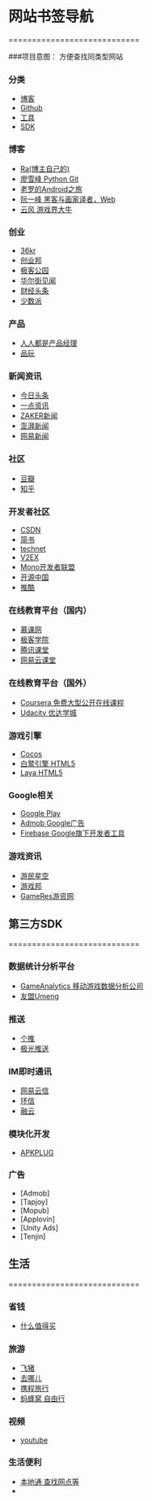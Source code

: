 # 网站书签导航
============================

###项目意图：
方便查找同类型网站

### 分类
* [博客](https://github.com/Rano1/URL-Bookmarks/blob/master/Blog.md)
* [Github](https://github.com/Rano1/URL-Bookmarks/blob/master/Github.md)
* [工具](https://github.com/Rano1/URL-Bookmarks/blob/master/Tools.md)
* [SDK](https://github.com/Rano1/URL-Bookmarks/blob/master/SDK.md)



### 博客
* [Ra(博主自己的)](http://blog.csdn.net/vipzjyno1)
* [廖雪峰 Python Git](http://www.liaoxuefeng.com/)
* [老罗的Android之旅](http://blog.csdn.net/Luoshengyang)
* [阮一峰 黑客与画家译者，Web](http://www.ruanyifeng.com/blog/archives.html)
* [云风 游戏界大牛](https://blog.codingnow.com/)


### 创业
* [36kr](http://36kr.com/)
* [创业邦](http://wwv.cyzone.cn/)
* [极客公园](http://www.geekpark.net/)
* [华尔街见闻](https://wallstreetcn.com/)
* [财经头条](https://www.cj1.com.cn/)
* [少数派](https://sspai.com/)


### 产品
* [人人都是产品经理](http://www.woshipm.com/)
* [品玩](http://www.pingwest.com/)


### 新闻资讯
* [今日头条](https://www.toutiao.com/)
* [一点资讯](http://www.yidianzixun.com/)
* [ZAKER新闻](http://www.myzaker.com/)
* [澎湃新闻](http://www.thepaper.cn/)
* [网易新闻](http://news.163.com/)


### 社区
* [豆瓣](https://www.douban.com/)
* [知乎](https://www.zhihu.com/)


### 开发者社区
* [CSDN](https://www.csdn.net/)
* [简书](https://www.jianshu.com/)
* [technet](https://technet.microsoft.com/zh-cn/)
* [V2EX](https://www.v2ex.com/)
* [Mono开发者联盟](http://www.51mono.com/)
* [开源中国](http://www.oschina.net/)
* [推酷](https://www.tuicool.com/)


### 在线教育平台（国内）
* [慕课网](https://www.imooc.com/)
* [极客学院](http://www.jikexueyuan.com/)
* [腾讯课堂](https://ke.qq.com/)
* [网易云课堂](http://study.163.com/)


### 在线教育平台（国外）
* [Coursera 免费大型公开在线课程](https://www.coursera.org/)
* [Udacity 优达学城](https://www.udacity.com/)


### 游戏引擎
* [Cocos](http://www.cocos.com/)
* [白鹭引擎 HTML5](https://www.egret.com/)
* [Laya HTML5](https://www.layabox.com/)


### Google相关
* [Google Play](https://play.google.com)
* [Admob Google广告](https://www.google.com/admob/)
* [Firebase Google旗下开发者工具](https://firebase.google.com/)


### 游戏资讯
* [游民星空](http://www.gamersky.com/)
* [游戏邦](http://gamerboom.com/)
* [GameRes游资网](http://www.gameres.com/)



## 第三方SDK
============================

### 数据统计分析平台
* [GameAnalytics 移动游戏数据分析公司](https://gameanalytics.com/)
* [友盟Umeng](https://www.umeng.com/)


### 推送
* [个推](http://www.getui.com/)
* [极光推送](https://www.jiguang.cn/)


### IM即时通讯
* [网易云信](https://netease.im/)
* [环信](https://www.easemob.com/)
* [融云](http://www.rongcloud.cn/)

### 模块化开发
* [APKPLUG](http://www.apkplug.com/)

### 广告
* [Admob]
* [Tapjoy]
* [Mopub]
* [Applovin]
* [Unity Ads]
* [Tenjin]

## 生活
============================

### 省钱
* [什么值得买](https://www.smzdm.com/)


### 旅游
* [飞猪](https://www.fliggy.com/)
* [去哪儿](https://www.qunar.com/)
* [携程旅行](http://www.ctrip.com/)
* [蚂蜂窝 自由行](http://www.mafengwo.cn/)


### 视频
* [youtube](https://www.youtube.com/)

### 生活便利
* [本地通 查找网点等](http://hz.bendibao.com/wangdian/)
* []()

